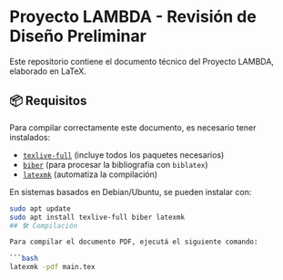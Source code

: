 # Proyecto LAMBDA - Revisión de Diseño Preliminar

Este repositorio contiene el documento técnico del Proyecto LAMBDA, elaborado en LaTeX.

## 📦 Requisitos

Para compilar correctamente este documento, es necesario tener instalados:

- [`texlive-full`](https://www.tug.org/texlive/) (incluye todos los paquetes necesarios)
- [`biber`](https://ctan.org/pkg/biber) (para procesar la bibliografía con `biblatex`)
- [`latexmk`](https://ctan.org/pkg/latexmk) (automatiza la compilación)

En sistemas basados en Debian/Ubuntu, se pueden instalar con:

```bash
sudo apt update
sudo apt install texlive-full biber latexmk
## 🛠️ Compilación

Para compilar el documento PDF, ejecutá el siguiente comando:

```bash
latexmk -pdf main.tex

